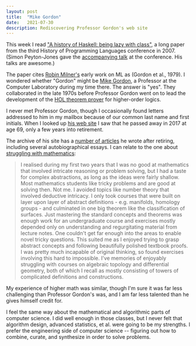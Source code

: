 ```yaml
---
layout: post
title:  "Mike Gordon"
date:   2021-07-30
description: Rediscovering Professor Gordon's web site
---
```


This week I read ["A history of Haskell: being lazy with class"](https://dl.acm.org/doi/10.1145/1238844.1238856), a long paper from the third History of Programming Languages conference in 2007. (Simon Peyton-Jones gave the [accompanying talk](https://www.microsoft.com/en-us/research/publication/a-history-of-haskell-being-lazy-with-class/) at the conference. His talks are awesome.)

The paper cites [Robin Milner's](https://en.wikipedia.org/wiki/Robin_Milner) early work on ML as (Gordon et al., 1979). I wondered whether "Gordon" might be [Mike Gordon](https://en.wikipedia.org/wiki/Michael_J._C._Gordon), a Professor at the Computer Laboratory during my time there. The answer is "yes". They collaborated in the late 1970s before Professor Gordon went on to lead the development of the [HOL theorem prover](https://en.wikipedia.org/wiki/HOL_(proof_assistant)) for higher-order logics.

I never met Professor Gordon, though I occasionally found letters addressed to him in my mailbox because of our common last name and first initials. When I looked up [his web site](https://www.cl.cam.ac.uk/archive/mjcg/) I saw that he passed away in 2017 at age 69, only a few years into retirement.

The archive of his site has a [number of articles](https://www.cl.cam.ac.uk/archive/mjcg/plans/Articles.html) he wrote after retiring, including several autobiographical essays. I can relate to the one about [struggling with mathematics](https://www.cl.cam.ac.uk/archive/mjcg/plans/CambridgeUndergraduate.html):

> I realised during my first two years that I was no good at mathematics that involved intricate reasoning or problem solving, but I had a taste for complex abstractions, as long as the ideas were fairly shallow. Most mathematics students like tricky problems and are good at solving then. Not me. I avoided topics like number theory that involved deductive intricacy. I only took courses that were built on layer upon layer of abstract definitions - e.g. manifolds, homology groups - and culminated in one big theorem like the classification of surfaces. Just mastering the standard concepts and theorems was enough work for an undergraduate course and exercises mostly depended only on understanding and regurgitating material from lecture notes. One couldn't get far enough into the areas to enable novel tricky questions. This suited me as I enjoyed trying to grasp abstract concepts and following beautifully polished textbook proofs. I was pretty much incapable of original thinking, so found exercises involving this hard to impossible. I've memories of enjoyably struggling with courses on algebraic topology and differential geometry, both of which I recall as mostly consisting of towers of complicated definitions and constructions.

My experience of higher math was similar, though I'm sure it was far less challenging than Professor Gordon's was, and I am far less talented than he gives himself credit for.

I feel the same way about the mathematical and algorithmic parts of computer science. I did well enough in those classes, but I never felt that algorithm design, advanced statistics, et al. were going to be my strengths. I prefer the engineering side of computer science -- figuring out how to combine, curate, and synthesize in order to solve problems.
